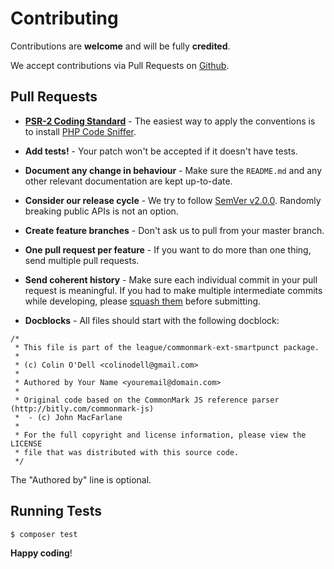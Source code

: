 # Contributing

Contributions are **welcome** and will be fully **credited**.

We accept contributions via Pull Requests on [Github](https://github.com/thephpleague/commonmark-ext-smartpunct).

## Pull Requests

- **[PSR-2 Coding Standard](https://github.com/php-fig/fig-standards/blob/master/accepted/PSR-2-coding-style-guide.md)** - The easiest way to apply the conventions is to install [PHP Code Sniffer](http://pear.php.net/package/PHP_CodeSniffer).

- **Add tests!** - Your patch won't be accepted if it doesn't have tests.

- **Document any change in behaviour** - Make sure the `README.md` and any other relevant documentation are kept up-to-date.

- **Consider our release cycle** - We try to follow [SemVer v2.0.0](http://semver.org/). Randomly breaking public APIs is not an option.

- **Create feature branches** - Don't ask us to pull from your master branch.

- **One pull request per feature** - If you want to do more than one thing, send multiple pull requests.

- **Send coherent history** - Make sure each individual commit in your pull request is meaningful. If you had to make multiple intermediate commits while developing, please [squash them](http://www.git-scm.com/book/en/v2/Git-Tools-Rewriting-History#Changing-Multiple-Commit-Messages) before submitting.

- **Docblocks** - All files should start with the following docblock:

~~~
/*
 * This file is part of the league/commonmark-ext-smartpunct package.
 *
 * (c) Colin O'Dell <colinodell@gmail.com>
 *
 * Authored by Your Name <youremail@domain.com>
 *
 * Original code based on the CommonMark JS reference parser (http://bitly.com/commonmark-js)
 *  - (c) John MacFarlane
 *
 * For the full copyright and license information, please view the LICENSE
 * file that was distributed with this source code.
 */
~~~

The "Authored by" line is optional.


## Running Tests

``` bash
$ composer test
```


**Happy coding**!
